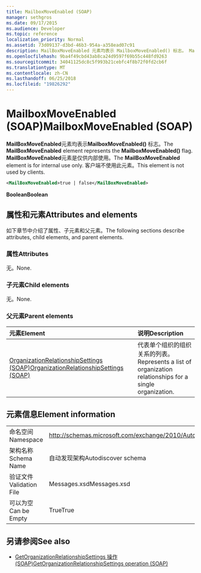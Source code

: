 ```yaml
---
title: MailboxMoveEnabled (SOAP)
manager: sethgros
ms.date: 09/17/2015
ms.audience: Developer
ms.topic: reference
localization_priority: Normal
ms.assetid: 73d09137-d3bd-46b3-954a-a358ead07c91
description: MailBoxMoveEnabled 元素均表示 MailboxMoveEnabled() 标志。 MailBoxMoveEnabled 元素是仅供内部使用。 客户端不使用此元素。
ms.openlocfilehash: 9ba4f49cbd43ab8ca24d9597f69b55c448fd9263
ms.sourcegitcommit: 34041125dc8c5f993b21cebfc4f8b72f0fd2cb6f
ms.translationtype: MT
ms.contentlocale: zh-CN
ms.lasthandoff: 06/25/2018
ms.locfileid: "19826292"
---
```

# <a name="mailboxmoveenabled-soap"></a><span data-ttu-id="71e8c-105">MailboxMoveEnabled (SOAP)</span><span class="sxs-lookup"><span data-stu-id="71e8c-105">MailboxMoveEnabled (SOAP)</span></span>

<span data-ttu-id="71e8c-106">**MailBoxMoveEnabled**元素均表示**MailboxMoveEnabled()** 标志。</span><span class="sxs-lookup"><span data-stu-id="71e8c-106">The **MailBoxMoveEnabled** element represents the **MailboxMoveEnabled()** flag.</span></span> <span data-ttu-id="71e8c-107">**MailBoxMoveEnabled**元素是仅供内部使用。</span><span class="sxs-lookup"><span data-stu-id="71e8c-107">The **MailBoxMoveEnabled** element is for internal use only.</span></span> <span data-ttu-id="71e8c-108">客户端不使用此元素。</span><span class="sxs-lookup"><span data-stu-id="71e8c-108">This element is not used by clients.</span></span> 
  
```XML
<MailBoxMoveEnabled>true | false</MailBoxMoveEnabled>
```

<span data-ttu-id="71e8c-109">**Boolean**</span><span class="sxs-lookup"><span data-stu-id="71e8c-109">**Boolean**</span></span>

## <a name="attributes-and-elements"></a><span data-ttu-id="71e8c-110">属性和元素</span><span class="sxs-lookup"><span data-stu-id="71e8c-110">Attributes and elements</span></span>

<span data-ttu-id="71e8c-111">如下章节中介绍了属性、子元素和父元素。</span><span class="sxs-lookup"><span data-stu-id="71e8c-111">The following sections describe attributes, child elements, and parent elements.</span></span>
  
### <a name="attributes"></a><span data-ttu-id="71e8c-112">属性</span><span class="sxs-lookup"><span data-stu-id="71e8c-112">Attributes</span></span>

<span data-ttu-id="71e8c-113">无。</span><span class="sxs-lookup"><span data-stu-id="71e8c-113">None.</span></span>
  
### <a name="child-elements"></a><span data-ttu-id="71e8c-114">子元素</span><span class="sxs-lookup"><span data-stu-id="71e8c-114">Child elements</span></span>

<span data-ttu-id="71e8c-115">无。</span><span class="sxs-lookup"><span data-stu-id="71e8c-115">None.</span></span>
  
### <a name="parent-elements"></a><span data-ttu-id="71e8c-116">父元素</span><span class="sxs-lookup"><span data-stu-id="71e8c-116">Parent elements</span></span>

|<span data-ttu-id="71e8c-117">**元素**</span><span class="sxs-lookup"><span data-stu-id="71e8c-117">**Element**</span></span>|<span data-ttu-id="71e8c-118">**说明**</span><span class="sxs-lookup"><span data-stu-id="71e8c-118">**Description**</span></span>|
|:-----|:-----|
|[<span data-ttu-id="71e8c-119">OrganizationRelationshipSettings (SOAP)</span><span class="sxs-lookup"><span data-stu-id="71e8c-119">OrganizationRelationshipSettings (SOAP)</span></span>](organizationrelationshipsettings-soap.md) <br/> |<span data-ttu-id="71e8c-120">代表单个组织的组织关系的列表。</span><span class="sxs-lookup"><span data-stu-id="71e8c-120">Represents a list of organization relationships for a single organization.</span></span>  <br/> |
   
## <a name="element-information"></a><span data-ttu-id="71e8c-121">元素信息</span><span class="sxs-lookup"><span data-stu-id="71e8c-121">Element information</span></span>

|||
|:-----|:-----|
|<span data-ttu-id="71e8c-122">命名空间</span><span class="sxs-lookup"><span data-stu-id="71e8c-122">Namespace</span></span>  <br/> |http://schemas.microsoft.com/exchange/2010/Autodiscover  <br/> |
|<span data-ttu-id="71e8c-123">架构名称</span><span class="sxs-lookup"><span data-stu-id="71e8c-123">Schema Name</span></span>  <br/> |<span data-ttu-id="71e8c-124">自动发现架构</span><span class="sxs-lookup"><span data-stu-id="71e8c-124">Autodiscover schema</span></span>  <br/> |
|<span data-ttu-id="71e8c-125">验证文件</span><span class="sxs-lookup"><span data-stu-id="71e8c-125">Validation File</span></span>  <br/> |<span data-ttu-id="71e8c-126">Messages.xsd</span><span class="sxs-lookup"><span data-stu-id="71e8c-126">Messages.xsd</span></span>  <br/> |
|<span data-ttu-id="71e8c-127">可以为空</span><span class="sxs-lookup"><span data-stu-id="71e8c-127">Can be Empty</span></span>  <br/> |<span data-ttu-id="71e8c-128">True</span><span class="sxs-lookup"><span data-stu-id="71e8c-128">True</span></span>  <br/> |
   
## <a name="see-also"></a><span data-ttu-id="71e8c-129">另请参阅</span><span class="sxs-lookup"><span data-stu-id="71e8c-129">See also</span></span>

- [<span data-ttu-id="71e8c-130">GetOrganizationRelationshipSettings 操作 (SOAP)</span><span class="sxs-lookup"><span data-stu-id="71e8c-130">GetOrganizationRelationshipSettings operation (SOAP)</span></span>](getorganizationrelationshipsettings-operation-soap.md)

